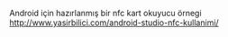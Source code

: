 Android için hazırlanmış bir nfc kart okuyucu örnegi
http://www.yasirbilici.com/android-studio-nfc-kullanimi/
